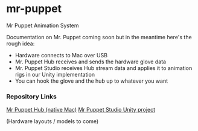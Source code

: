 # mr-puppet
Mr Puppet Animation System

Documentation on Mr. Puppet coming soon but in the meantime here's the rough idea:
- Hardware connects to Mac over USB
- Mr. Puppet Hub receives and sends the hardware glove data 
- Mr. Puppet Studio receives Hub stream data and applies it to animation rigs in our Unity implementation
- You can hook the glove and the hub up to whatever you want

### Repository Links
[Mr Puppet Hub (native Mac)](https://github.com/altbizney/mr-puppet-hub-native)
[Mr Puppet Studio Unity project](https://github.com/altbizney/mr-puppet-studio)

(Hardware layouts / models to come)
